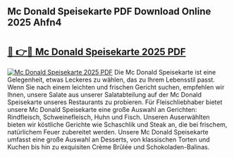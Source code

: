 ## Mc Donald Speisekarte PDF Download Online 2025 Ahfn4

# <h2><a href="http://gc8rf7.nevu.top/?p=Mc+Donald+Speisekarte">🔗 👉🔴 Mc Donald Speisekarte 2025 PDF</a></h2>

[![Mc Donald Speisekarte 2025 PDF](https://i.imgur.com/dBaPXMq.png)](http://gc8rf7.nevu.top/?p=Mc+Donald+Speisekarte)
Die Mc Donald Speisekarte ist eine Gelegenheit, etwas Leckeres zu wählen, das zu Ihrem Lebensstil passt. Wenn Sie nach einem leichten und frischen Gericht suchen, empfehlen wir Ihnen, unsere Salate aus unserer Salatabteilung auf der Mc Donald Speisekarte unseres Restaurants zu probieren. Für Fleischliebhaber bietet unsere Mc Donald Speisekarte eine große Auswahl an Gerichten: Rindfleisch, Schweinefleisch, Huhn und Fisch. Unseren Auserwählten bieten wir köstliche Gerichte wie Schaschlik und Steak an, die bei frischem, natürlichem Feuer zubereitet werden. Unsere Mc Donald Speisekarte umfasst eine große Auswahl an Desserts, von klassischen Torten und Kuchen bis hin zu exquisiten Crème Brûlée und Schokoladen-Balinas.
